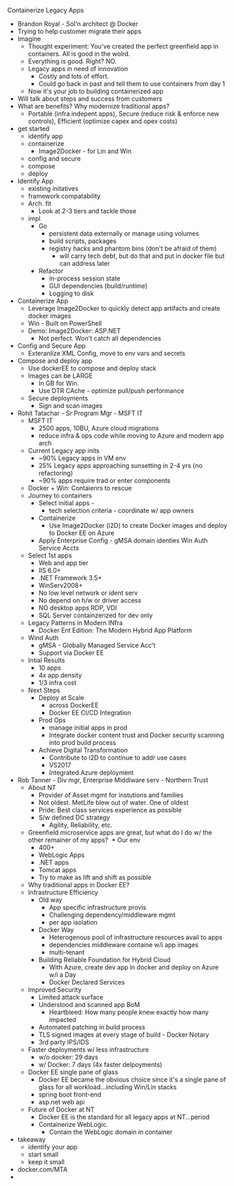 Containerize Legacy Apps
* Brandon Royal - Sol'n architect @ Docker
* Trying to help customer migrate their apps
* Imagine
  * Thought experiment:  You've created the perfect greenfield app in containers.  All is good in the wolrd.
  * Everything is good.  Right?  NO.
  * Legacy apps in need of innovation
    * Costly and lots of effort.
    * Could go back in past and tell them to use containers from day 1
  * Now it's your job to building containerized app
* Will talk about steps and success from customers
* What are benefits?  Why modernize traditional apps?
  * Portable (infra indepent apps), Secure (reduce risk & enforce new controls), Efficient (optimize capex and opex costs)
* get started
  * identify app
  * containerize
    * Image2Docker - for Lin and Win
  * config and secure
  * compose
  * deploy
* Identify App
  * existing initatives
  * framework compatability
  * Arch. fit
    * Look at 2-3 tiers and tackle those
  * impl
    * Go
      * persistent data externally or manage using volumes
      * build scripts, packages
      * registry hacks and phantom bins (don't be afraid of them)
        * will carry tech debt, but do that and put in docker file but can address later
    * Refactor
      * in-process session state
      * GUI dependencies (build/runtime)
      * Logging to disk
* Containerize App
  * Leverage Image2Docker to quickly detect app artifacts and create docker images
  * Win - Built on PowerShell
  * Demo: Image2Docker:  ASP.NET
    * Not perfect.  Won't catch all dependencies
* Config and Secure App
  * Exteranlize XML Config, move to env vars and secrets
* Compose and deploy app
  * Use dockerEE to compose and deploy stack
  * Images can be LARGE
    * In GB for Win.
    * Use DTR CAche - optimize pull/push performance
  * Secure deployments
    * Sign and scan images
* Rohit Tatachar - Sr Program Mgr - MSFT IT
  * MSFT IT
    * 2500 apps, 10BU, Azure cloud migrations
    * reduce infra & ops code while moving to Azure and modern app arch
  * Current Legacy app inits
    * ~90% Legacy apps in VM env
    * 25% Legacy apps approaching sunsetting in 2-4 yrs (no refactoring)
    * ~90% apps require trad or enter components
  * Docker + Win: Contaienrs to rescue
  * Journey to containers
    * Select initial apps - 
      * tech selection criteria - coordinate w/ app owners
    * Containerize 
      * Use Image2Docker (i2D) to create Docker images and deploy to Docker EE on Azure
    * Apply Enterprise Config - gMSA domain identies Win Auth Service Accts
  * Select 1st apps
    * Web and app tier
    * IIS 6.0+
    * .NET Framework 3.5+
    * WinServ2008+
    * No low level network or ident serv
    * No depend on h/w or driver access
    * NO desktop apps RDP, VDI
    * SQL Server containzerized for dev only
  * Legacy Patterns in Modern INfra
    * Docker Ent Edition: The Modern Hybrid App Platform
  * Wind Auth
    * gMSA - Globally Managed Service Acc't
    * Support via Docker EE
  * Intial Results
    * 10 apps
    * 4x app density
    * 1/3 infra cost
  * Next Steps
    * Deploy at Scale
      * across DockerEE
      * Docker EE CI/CD Integration
    * Prod Ops
      * manage initial apps in prod
      * Integrate docker content trust and Docker security scanning into prod build process
    * Achieve Digital Transformation
      * Contribute to i2D to continue to addr use cases
      * VS2017
      * Integrated Azure deployment
* Rob Tanner - Div mgr, Enterprise Middlware serv - Northern Trust
  * About NT
    * Provider of Asset mgmt for instutions and families
    * Not oldest.  MetLife blew out of water.  One of oldest
    * Pride:  Best class services experience as possible
    * S/w defined DC strategy
      * Agility, Reliability, etc.
  * Greenfield microservice apps are great, but what do I do w/ the other remainer of my apps?
  * Our env
    * 400+
    * WebLogic Apps
    * .NET apps
    * Tomcat apps
    * Try to make as lift and shift as possible
  * Why traditional apps in Docker EE?
  * Infrastructure Efficiency
    * Old way
      * App specific infrastructure provis
      * Challenging dependency/middleware mgmt
      * per app isolation
    * Docker Way
      * Heterogenous pool of infrastructure resources avail to apps
      * dependencies middleware containe w/i app images
      * multi-tenant
    * Building Reliable Foundation for Hybrid Cloud
      * With Azure, create dev app in docker and deploy on Azure w/i a Day
      * Docker Declared Services
  * Improved Security
    * Limited attack surface
    * Understood and scanned app BoM
      * Heartbleed: How many people knew exactly how many impacted
    * Automated patching in build process
    * TLS signed images at every stage of build - Docker Notary
    * 3rd party IPS/IDS
  * Faster deployments w/ less infrastructure
    * w/o docker:  29 days
    * w/ Docker: 7 days (4x faster delpoyments)
  * Docker EE single pane of glass
    * Docker EE became the obvious choice since it's a single pane of glass for all workload...including Win/Lin stacks
    * spring boot front-end
    * asp.net web api
  * Future of Docker at NT
    * Docker EE is the standard for all legacy apps at NT...period
    * Containerize WebLogic.
      * Contain the WebLogic domain in container
* takeaway
  * identify your app
  * start small
  * keep it small
* docker.com/MTA
* 
